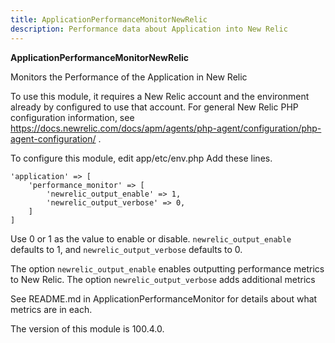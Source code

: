 ```yaml
---
title: ApplicationPerformanceMonitorNewRelic
description: Performance data about Application into New Relic
---
```


**ApplicationPerformanceMonitorNewRelic**

Monitors the Performance of the Application in New Relic

To use this module, it requires a New Relic account and the environment already by configured to use that account.
For general New Relic PHP configuration information, see https://docs.newrelic.com/docs/apm/agents/php-agent/configuration/php-agent-configuration/ .

To configure this module, edit app/etc/env.php
Add these lines.

```
'application' => [
    'performance_monitor' => [
        'newrelic_output_enable' => 1,
        'newrelic_output_verbose' => 0,
    ]
]
```
Use 0 or 1 as the value to enable or disable.
`newrelic_output_enable` defaults to 1, and `newrelic_output_verbose` defaults to 0.

The option `newrelic_output_enable` enables outputting performance metrics to New Relic.
The option `newrelic_output_verbose` adds additional metrics

See README.md in ApplicationPerformanceMonitor for details about what metrics are in each.

<InlineAlert slots="text" />
The version of this module is 100.4.0.
